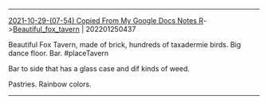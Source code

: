 ---
---

***
[2021-10-29-(07-54) Copied From My Google Docs Notes R](../../sessions/notes_brian/2021-10-29-(07-54)%20Copied%20From%20My%20Google%20Docs%20Notes%20R.md)->[Beautiful_fox_tavern](Insights/Attach/Beautiful_fox_tavern.md) | 202201250437

Beautiful Fox Tavern, made of brick, hundreds of taxadermie birds. Big dance floor. Bar. #placeTavern

Bar to side that has a glass case and dif kinds of weed.

  

Pastries. Rainbow colors.

***